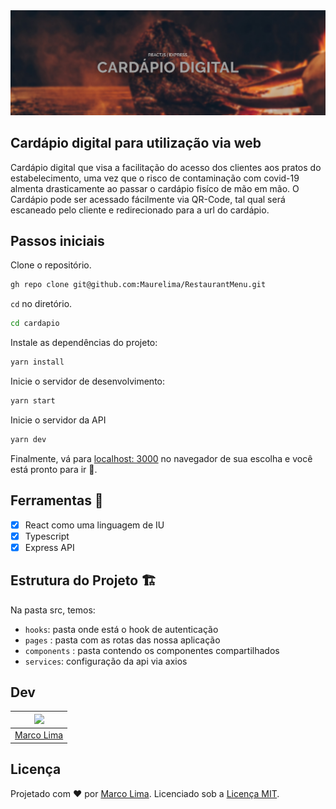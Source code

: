 <img src="https://raw.githubusercontent.com/Maurelima/RestaurantMenu/master/web/src/assets/capa.jpg" />

## Cardápio digital para utilização via web

Cardápio digital que visa a facilitação do acesso dos clientes aos pratos do estabelecimento, uma vez que o risco de contaminação com covid-19 
almenta drasticamente ao passar o cardápio fisíco de mão em mão.
O Cardápio pode ser acessado fácilmente via QR-Code, tal qual será escaneado pelo cliente e redirecionado para a url do cardápio.

## Passos iniciais

Clone o repositório.

```sh
gh repo clone git@github.com:Maurelima/RestaurantMenu.git
```

`cd` no diretório.

```sh
cd cardapio
```

Instale as dependências do projeto:

```sh
yarn install
```

Inicie o servidor de desenvolvimento:

```sh
yarn start
```

Inicie o servidor da API

```sh
yarn dev
```

Finalmente, vá para [localhost: 3000](http://localhost:3000) no navegador de sua escolha e você está pronto para ir 🚀.

## Ferramentas 🧰

- [x] React como uma linguagem de IU
- [x] Typescript
- [x] Express API
## Estrutura do Projeto 🏗

Na pasta src, temos:

- `hooks`: pasta onde está o hook de autenticação
- `pages` :  pasta com as rotas das nossa aplicação
- `components` :  pasta contendo os componentes compartilhados
- `services`: configuração da api via axios

## Dev

| [<img src="https://avatars.githubusercontent.com/u/59918400?s=400&u=3554ebcf0f75263637516867945ebd371e68da71&v=4" width="75px;"/>](https://github.com/Maurelima) |
| :-----------------------------------------------------------------------------------------------------------------------------------------------------------------: |
|                                                          [Marco Lima](https://github.com/Maurelima)                                                          |

## Licença

Projetado com ♥ por [Marco Lima](https://github.com/Maurelima). Licenciado sob a [Licença MIT](licença).
